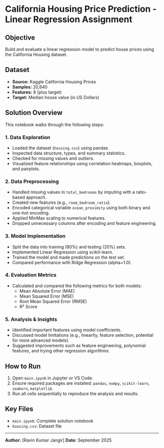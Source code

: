 # California Housing Price Prediction - Linear Regression Assignment

## Objective

Build and evaluate a linear regression model to predict house prices using the California Housing dataset.

## Dataset

- **Source:** Kaggle California Housing Prices
- **Samples:** 20,640
- **Features:** 8 (plus target)
- **Target:** Median house value (in US Dollars)

## Solution Overview

This notebook walks through the following steps:

### 1. Data Exploration

- Loaded the dataset (`housing.csv`) using pandas.
- Inspected data structure, types, and summary statistics.
- Checked for missing values and outliers.
- Visualized feature relationships using correlation heatmaps, boxplots, and pairplots.

### 2. Data Preprocessing

- Handled missing values in `total_bedrooms` by imputing with a ratio-based approach.
- Created new features (e.g., `room_bedroom_ratio`).
- Encoded categorical variable `ocean_proximity` using both binary and one-hot encoding.
- Applied MinMax scaling to numerical features.
- Dropped unnecessary columns after encoding and feature engineering.

### 3. Model Implementation

- Split the data into training (80%) and testing (20%) sets.
- Implemented Linear Regression using scikit-learn.
- Trained the model and made predictions on the test set.
- Compared performance with Ridge Regression (alpha=1.0).

### 4. Evaluation Metrics

- Calculated and compared the following metrics for both models:
  - Mean Absolute Error (MAE)
  - Mean Squared Error (MSE)
  - Root Mean Squared Error (RMSE)
  - R² Score

### 5. Analysis & Insights

- Identified important features using model coefficients.
- Discussed model limitations (e.g., linearity, feature selection, potential for more advanced models).
- Suggested improvements such as feature engineering, polynomial features, and trying other regression algorithms.

## How to Run

1. Open `main.ipynb` in Jupyter or VS Code.
2. Ensure required packages are installed: `pandas`, `numpy`, `scikit-learn`, `seaborn`, `matplotlib`.
3. Run all cells sequentially to reproduce the analysis and results.

## Key Files

- `main.ipynb`: Complete solution notebook
- `housing.csv`: Dataset file

---

**Author:** [Ravin Kumar Jangir]
**Date:** September 2025
